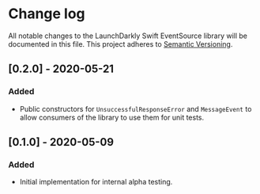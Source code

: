 # Change log

All notable changes to the LaunchDarkly Swift EventSource library will be documented in this file. This project adheres to [Semantic Versioning](http://semver.org).

## [0.2.0] - 2020-05-21
### Added
- Public constructors for `UnsuccessfulResponseError` and `MessageEvent` to allow consumers of the library to use them for unit tests.

## [0.1.0] - 2020-05-09
### Added
- Initial implementation for internal alpha testing.
